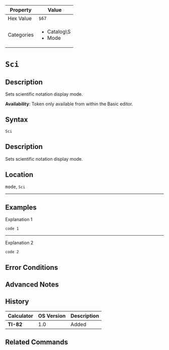 | Property      | Value |
|---------------|-------|
| Hex Value     | `$67`|
| Categories    | <ul><li>Catalog\S</li><li>Mode</li></ul> |

# `Sci`

## Description
Sets scientific notation display mode.


<b>Availability</b>: Token only available from within the Basic editor.

## Syntax
`Sci`

## Description
Sets scientific notation display mode.

## Location
<kbd>mode</kbd>, `Sci`
<hr>

## Examples

Explanation 1
```ti-basic
code 1
```
---
Explanation 2
```ti-basic
code 2
```

## Error Conditions


## Advanced Notes


## History
| Calculator | OS Version | Description |
|------------|------------|-------------|
| <b>TI-82</b> | 1.0 | Added

## Related Commands

    